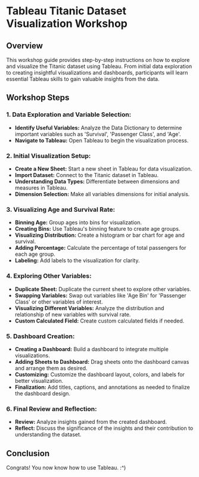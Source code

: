 # Tableau Titanic Dataset Visualization Workshop

## Overview

This workshop guide provides step-by-step instructions on how to explore and visualize the Titanic dataset using Tableau. From initial data exploration to creating insightful visualizations and dashboards, participants will learn essential Tableau skills to gain valuable insights from the data.

## Workshop Steps

### 1. Data Exploration and Variable Selection:

- **Identify Useful Variables:** Analyze the Data Dictionary to determine important variables such as 'Survival', 'Passenger Class', and 'Age'.
- **Navigate to Tableau:** Open Tableau to begin the visualization process.

### 2. Initial Visualization Setup:

- **Create a New Sheet:** Start a new sheet in Tableau for data visualization.
- **Import Dataset:** Connect to the Titanic dataset in Tableau.
- **Understanding Data Types:** Differentiate between dimensions and measures in Tableau.
- **Dimension Selection:** Make all variables dimensions for initial analysis.

### 3. Visualizing Age and Survival Rate:

- **Binning Age:** Group ages into bins for visualization.
- **Creating Bins:** Use Tableau's binning feature to create age groups.
- **Visualizing Distribution:** Create a histogram or bar chart for age and survival.
- **Adding Percentage:** Calculate the percentage of total passengers for each age group.
- **Labeling:** Add labels to the visualization for clarity.

### 4. Exploring Other Variables:

- **Duplicate Sheet:** Duplicate the current sheet to explore other variables.
- **Swapping Variables:** Swap out variables like 'Age Bin' for 'Passenger Class' or other variables of interest.
- **Visualizing Different Variables:** Analyze the distribution and relationship of new variables with survival rate.
- **Custom Calculated Field:** Create custom calculated fields if needed.

### 5. Dashboard Creation:

- **Creating a Dashboard:** Build a dashboard to integrate multiple visualizations.
- **Adding Sheets to Dashboard:** Drag sheets onto the dashboard canvas and arrange them as desired.
- **Customizing:** Customize the dashboard layout, colors, and labels for better visualization.
- **Finalization:** Add titles, captions, and annotations as needed to finalize the dashboard design.

### 6. Final Review and Reflection:

- **Review:** Analyze insights gained from the created dashboard.
- **Reflect:** Discuss the significance of the insights and their contribution to understanding the dataset.

## Conclusion

Congrats! You now know how to use Tableau. :^)
